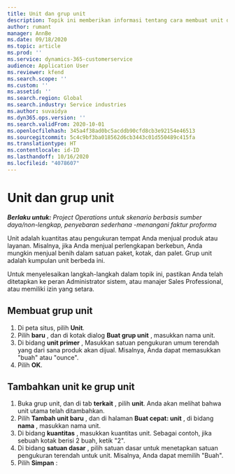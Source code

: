 ```yaml
---
title: Unit dan grup unit
description: Topik ini memberikan informasi tentang cara membuat unit dan grup unit di Dynamics 365 Project Operations.
author: rumant
manager: AnnBe
ms.date: 09/18/2020
ms.topic: article
ms.prod: ''
ms.service: dynamics-365-customerservice
audience: Application User
ms.reviewer: kfend
ms.search.scope: ''
ms.custom: ''
ms.assetid: ''
ms.search.region: Global
ms.search.industry: Service industries
ms.author: suvaidya
ms.dyn365.ops.version: ''
ms.search.validFrom: 2020-10-01
ms.openlocfilehash: 345a4f38ad0bc5acddb90cfd8cb3e92154e46513
ms.sourcegitcommit: 5c4c9bf3ba018562d6cb3443c01d550489c415fa
ms.translationtype: HT
ms.contentlocale: id-ID
ms.lasthandoff: 10/16/2020
ms.locfileid: "4078607"
---
```

# <a name="units-and-unit-groups"></a>Unit dan grup unit

_**Berlaku untuk:** Project Operations untuk skenario berbasis sumber daya/non-lengkap, penyebaran sederhana -menangani faktur proforma_

Unit adalah kuantitas atau pengukuran tempat Anda menjual produk atau layanan. Misalnya, jika Anda menjual perlengkapan berkebun, Anda mungkin menjual benih dalam satuan paket, kotak, dan palet. Grup unit adalah kumpulan unit berbeda ini.

Untuk menyelesaikan langkah-langkah dalam topik ini, pastikan Anda telah ditetapkan ke peran Administrator sistem, atau manajer Sales Professional, atau memiliki izin yang setara.

## <a name="create-a-unit-group"></a>Membuat grup unit

1. Di peta situs, pilih **Unit**.
2. Pilih **baru** , dan di kotak dialog **Buat grup unit** , masukkan nama unit.
3. Di bidang **unit primer** , Masukkan satuan pengukuran umum terendah yang dari sana produk akan dijual. Misalnya, Anda dapat memasukkan "buah" atau "ounce".
4. Pilih **OK**.

## <a name="add-units-to-a-unit-group"></a>Tambahkan unit ke grup unit

1. Buka grup unit, dan di tab **terkait** , pilih **unit**. Anda akan melihat bahwa unit utama telah ditambahkan.
2. Pilih **Tambah unit baru** , dan di halaman **Buat cepat: unit** , di bidang **nama** , masukkan nama unit.
3. Di bidang **kuantitas** , masukkan kuantitas unit. Sebagai contoh, jika sebuah kotak berisi 2 buah, ketik "2". 
4. Di bidang **satuan dasar** , pilih satuan dasar untuk menetapkan satuan pengukuran terendah untuk unit. Misalnya, Anda dapat memilih "Buah".
5. Pilih **Simpan** :
